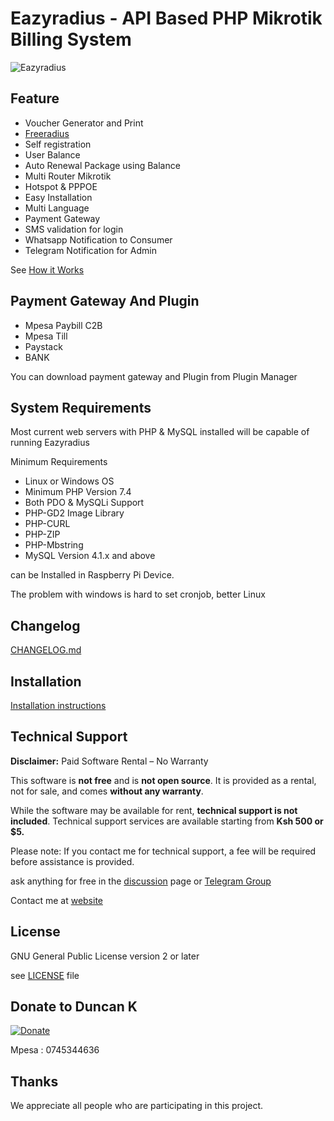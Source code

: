 
# Eazyradius - API Based PHP Mikrotik Billing System

![Eazyradius](install/img/logo.png)

## Feature

- Voucher Generator and Print
- [Freeradius](https://github.com/hotspotbilling/Eazyradius/wiki/FreeRadius)
- Self registration
- User Balance
- Auto Renewal Package using Balance
- Multi Router Mikrotik
- Hotspot & PPPOE
- Easy Installation
- Multi Language
- Payment Gateway
- SMS validation for login
- Whatsapp Notification to Consumer
- Telegram Notification for Admin

See [How it Works ](https://github.com/hotspotbilling/Eazyradius/wiki/How-It-Works---Cara-kerja)

## Payment Gateway And Plugin

- Mpesa Paybill C2B
- Mpesa Till
- Paystack
- BANK

You can download payment gateway and Plugin from Plugin Manager

## System Requirements

Most current web servers with PHP & MySQL installed will be capable of running Eazyradius

Minimum Requirements

- Linux or Windows OS
- Minimum PHP Version 7.4
- Both PDO & MySQLi Support
- PHP-GD2 Image Library
- PHP-CURL
- PHP-ZIP
- PHP-Mbstring
- MySQL Version 4.1.x and above

can be Installed in Raspberry Pi Device.

The problem with windows is hard to set cronjob, better Linux

## Changelog

[CHANGELOG.md](CHANGELOG.md)

## Installation

[Installation instructions](https://github.com/shabran01/Eazyradius/wiki)


## Technical Support

**Disclaimer:** Paid Software Rental – No Warranty

This software is **not free** and is **not open source**. It is provided as a rental, not for sale, and comes **without any warranty**.

While the software may be available for rent, **technical support is not included**. Technical support services are available starting from **Ksh 500 or $5.**

Please note: If you contact me for technical support, a fee will be required before assistance is provided.

ask anything for free in the [discussion](/hotspotbilling/Eazyradius/discussions) page or [Telegram Group](https://t.me/Eazyradius)

Contact me at [website](Eazyradius.co.ke/)

## License

GNU General Public License version 2 or later

see [LICENSE](LICENSE) file


## Donate to Duncan K

[![Donate](https://img.shields.io/badge/Donate-PayPal-green.svg)](https://paypal.me/ibnux)

Mpesa : 0745344636

## Thanks
We appreciate all people who are participating in this project.

